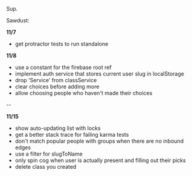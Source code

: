 Sup.

Sawdust:

__11/7__
* get protractor tests to run standalone

__11/8__
* use a constant for the firebase root ref
* implement auth service that stores current user slug in localStorage
* drop 'Service' from classService
* clear choices before adding more
* allow choosing people who haven't made their choices

--

__11/15__
* show auto-updating list with locks
* get a better stack trace for failing karma tests
* don't match popular people with groups when there are no inbound edges
* use a filter for slugToName
* only spin cog when user is actually present and filling out their picks
* delete class you created

